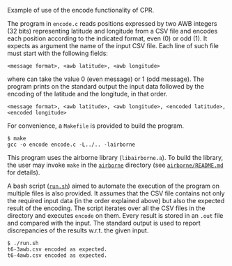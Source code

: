 Example of use of the encode functionality of CPR.

The program in `encode.c` reads positions expressed by two AWB integers (32 bits) representing latitude and longitude from a CSV file and encodes each position according to the indicated format, even (0) or odd (1).
It expects as argument the name of the input CSV file. 
Each line of such file must start with the following fields:
```
<message format>, <awb latitude>, <awb longitude>
````
where _<message format>_ can take the value 0 (even message) or 1 (odd message).
The program prints on the standard output the input data followed by the encoding of the latitude and the longitude, in that order.
```
<message format>, <awb latitude>, <awb longitude>, <encoded latitude>, <encoded longitude>
````

For convenience, a `Makefile` is provided to build the program.
```shell
$ make
gcc -o encode encode.c -L../.. -lairborne 
```

This program uses the airborne library (`libairborne.a`). 
To build the library, the user may invoke `make` in the [`airborne`](`../../`) directory (see [`airborne/README.md`](`../../README.md`) for details).

A bash script ([`run.sh`](run.sh)) aimed to automate the execution of the program on multiple files is also provided. 
It assumes that the CSV file contains not only the required input data (in the order explained above) but also the expected result of the encoding.
The script iterates over all the CSV files in the directory and executes `encode` on them.
Every result is stored in an `.out` file and compared with the input.
The standard output is used to report discrepancies of the results w.r.t. the given input.

```shell
$ ./run.sh 
t6-3awb.csv encoded as expected.
t6-4awb.csv encoded as expected.
```
